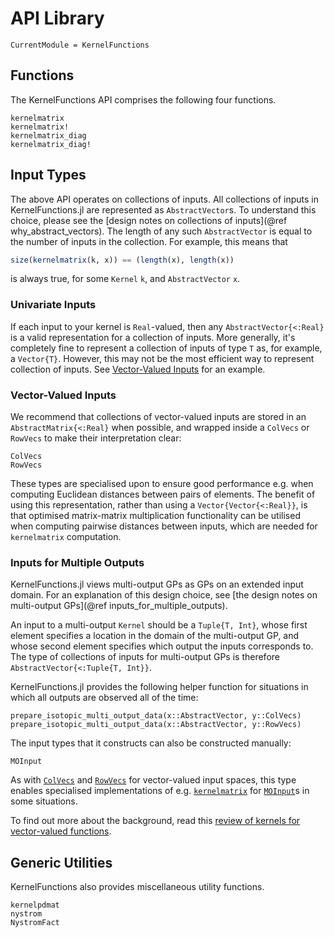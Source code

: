 # API Library

```@meta
CurrentModule = KernelFunctions
```

## Functions

The KernelFunctions API comprises the following four functions.
```@docs
kernelmatrix
kernelmatrix!
kernelmatrix_diag
kernelmatrix_diag!
```

## Input Types

The above API operates on collections of inputs.
All collections of inputs in KernelFunctions.jl are represented as `AbstractVector`s.
To understand this choice, please see the [design notes on collections of inputs](@ref why_abstract_vectors).
The length of any such `AbstractVector` is equal to the number of inputs in the collection.
For example, this means that
```julia
size(kernelmatrix(k, x)) == (length(x), length(x))
```
is always true, for some `Kernel` `k`, and `AbstractVector` `x`.

### Univariate Inputs

If each input to your kernel is `Real`-valued, then any `AbstractVector{<:Real}` is a valid
representation for a collection of inputs.
More generally, it's completely fine to represent a collection of inputs of type `T` as, for
example, a `Vector{T}`.
However, this may not be the most efficient way to represent collection of inputs.
See [Vector-Valued Inputs](@ref) for an example.


### Vector-Valued Inputs

We recommend that collections of vector-valued inputs are stored in an
`AbstractMatrix{<:Real}` when possible, and wrapped inside a `ColVecs` or `RowVecs` to make
their interpretation clear:
```@docs
ColVecs
RowVecs
```
These types are specialised upon to ensure good performance e.g. when computing Euclidean distances between pairs of elements.
The benefit of using this representation, rather than using a `Vector{Vector{<:Real}}`, is that
optimised matrix-matrix multiplication functionality can be utilised when computing
pairwise distances between inputs, which are needed for `kernelmatrix` computation.

### Inputs for Multiple Outputs

KernelFunctions.jl views multi-output GPs as GPs on an extended input domain.
For an explanation of this design choice, see [the design notes on multi-output GPs](@ref inputs_for_multiple_outputs).

An input to a multi-output `Kernel` should be a `Tuple{T, Int}`, whose first element specifies a location in the domain of the multi-output GP, and whose second element specifies which output the inputs corresponds to.
The type of collections of inputs for multi-output GPs is therefore `AbstractVector{<:Tuple{T, Int}}`.

KernelFunctions.jl provides the following helper function for situations in which all outputs are observed all of the time:
```@docs
prepare_isotopic_multi_output_data(x::AbstractVector, y::ColVecs)
prepare_isotopic_multi_output_data(x::AbstractVector, y::RowVecs)
```

The input types that it constructs can also be constructed manually:
```@docs
MOInput
```
As with [`ColVecs`](@ref) and [`RowVecs`](@ref) for vector-valued input spaces, this
type enables specialised implementations of e.g. [`kernelmatrix`](@ref) for
[`MOInput`](@ref)s in some situations.

To find out more about the background, read this [review of kernels for vector-valued functions](https://arxiv.org/pdf/1106.6251.pdf).

## Generic Utilities

KernelFunctions also provides miscellaneous utility functions.
```@docs
kernelpdmat
nystrom
NystromFact
```
